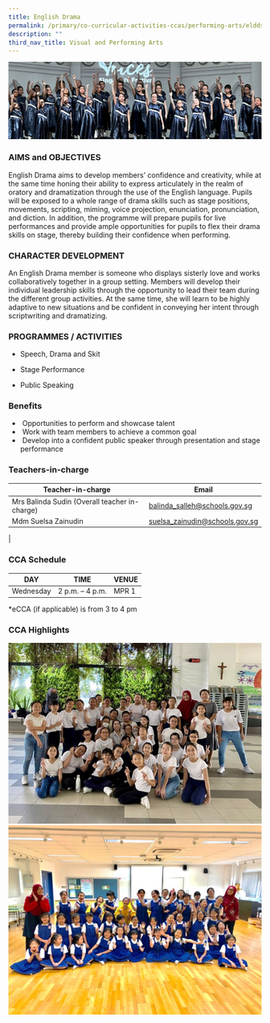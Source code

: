 ```yaml
---
title: English Drama
permalink: /primary/co-curricular-activities-ccas/performing-arts/eldds/
description: ""
third_nav_title: Visual and Performing Arts
---
```

![](/images/01%20Banner%20Photos/cca.jpg)

### **AIMS and OBJECTIVES**&nbsp;
English Drama aims to develop members’ confidence and creativity, while at the same time honing their ability to express articulately in the realm of oratory and dramatization through the use of the English language. Pupils will be exposed to a whole range of drama skills such as stage positions, movements, scripting, miming, voice projection, enunciation, pronunciation, and diction. In addition, the programme will prepare pupils for live performances and provide ample opportunities for pupils to flex their drama skills on stage, thereby building their confidence when performing.  

  
### **CHARACTER DEVELOPMENT**&nbsp;
An English Drama member is someone who displays sisterly love and works collaboratively together in a group setting. Members will develop their individual leadership skills through the opportunity to lead their team during the different group activities. At the same time, she will learn to be highly adaptive to new situations and be confident in conveying her intent through scriptwriting and dramatizing.  


### **PROGRAMMES / ACTIVITIES**&nbsp;

*   Speech, Drama and Skit  
    
*   Stage Performance
*   Public Speaking


### **Benefits**

*   &nbsp;Opportunities to perform and showcase talent  
*   &nbsp;Work with team members to achieve a common goal&nbsp;
*   &nbsp;Develop into a confident public speaker through presentation and stage performance  
    


### **Teachers-in-charge**

| Teacher-in-charge | Email |
| --- | --- |
| Mrs Balinda Sudin&nbsp;(Overall teacher in-charge) | balinda_salleh@schools.gov.sg |
| Mdm Suelsa Zainudin | suelsa_zainudin@schools.gov.sg  
 |

  


### **CCA Schedule**

| DAY | TIME | VENUE |
| --- | --- | --- |
| Wednesday | 2 p.m. – 4 p.m. | MPR 1 |

\*eCCA (if applicable) is from 3 to 4 pm  


### **CCA Highlights**

![](/images/04%20CCAs/english%20drama%2001.jpeg)<br>
![](/images/04%20CCAs/english%20drama%2002.jpeg)